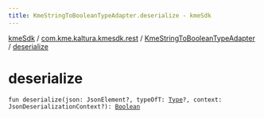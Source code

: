 ```yaml
---
title: KmeStringToBooleanTypeAdapter.deserialize - kmeSdk
---
```


[kmeSdk](../../index.html) / [com.kme.kaltura.kmesdk.rest](../index.html) / [KmeStringToBooleanTypeAdapter](index.html) / [deserialize](./deserialize.html)

# deserialize

`fun deserialize(json: JsonElement?, typeOfT: `[`Type`](https://developer.android.com/reference/java/lang/reflect/Type.html)`?, context: JsonDeserializationContext?): `[`Boolean`](https://kotlinlang.org/api/latest/jvm/stdlib/kotlin/-boolean/index.html)